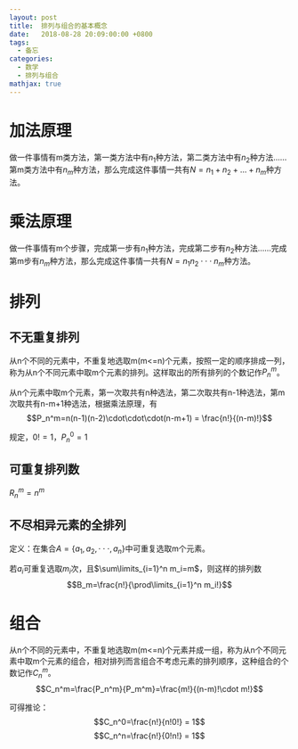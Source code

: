 ```yaml
---
layout: post
title:  排列与组合的基本概念
date:   2018-08-28 20:09:00:00 +0800
tags:
  - 备忘
categories:
  - 数学
  - 排列与组合
mathjax: true
---
```


# 加法原理
做一件事情有m类方法，第一类方法中有$n_1$种方法，第二类方法中有$n_2$种方法……第m类方法中有$n_m$种方法，那么完成这件事情一共有$N=n_1+n_2+ ... +n_m$种方法。

# 乘法原理
做一件事情有m个步骤，完成第一步有$n_1$种方法，完成第二步有$n_2$种方法……完成第m步有$n_m$种方法，那么完成这件事情一共有$N=n_1n_2 \cdot\cdot\cdot n_m$种方法。
<!-- more -->
# 排列
## 不无重复排列
从n个不同的元素中，不重复地选取m(m<=n)个元素，按照一定的顺序排成一列，称为从n个不同元素中取m个元素的排列。这样取出的所有排列的个数记作$P_n^m$。

从n个元素中取m个元素，第一次取共有n种选法，第二次取共有n-1种选法，第m次取共有n-m+1种选法，根据乘法原理，有
$$P_n^m=n(n-1)(n-2)\cdot\cdot\cdot(n-m+1) = \frac{n!}{(n-m)!}$$

规定，$0!=1$，$P_n^0=1$

## 可重复排列数
$R_n^m=n^m$

## 不尽相异元素的全排列
定义：在集合$A=\left \{ a_1,a_2,\cdot\cdot\cdot,a_n \right \}$中可重复选取m个元素。

若$a_i$可重复选取$m_i$次，且$\sum\limits_{i=1}^n m_i=m$，则这样的排列数
$$B_m=\frac{n!}{\prod\limits_{i=1}^n m_i!}$$

# 组合
从n个不同的元素中，不重复地选取m(m<=n)个元素并成一组，称为从n个不同元素中取m个元素的组合，相对排列而言组合不考虑元素的排列顺序，这种组合的个数记作$C_n^m$。
$$C_n^m=\frac{P_n^m}{P_m^m}=\frac{m!}{(n-m)!\cdot m!}$$

可得推论：
$$C_n^0=\frac{n!}{n!0!} = 1$$
$$C_n^n=\frac{n!}{0!n!} = 1$$